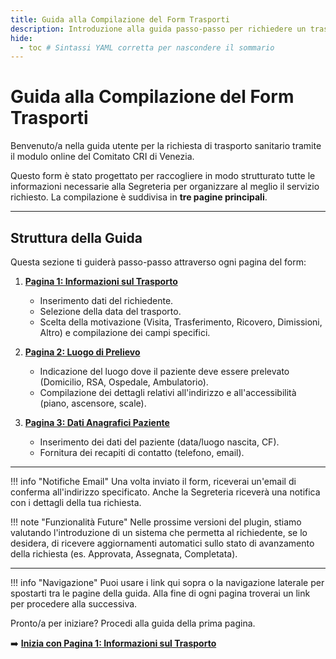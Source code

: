 ```yaml
---
title: Guida alla Compilazione del Form Trasporti
description: Introduzione alla guida passo-passo per richiedere un trasporto sanitario tramite il form online.
hide:
  - toc # Sintassi YAML corretta per nascondere il sommario
---
```


# Guida alla Compilazione del Form Trasporti

Benvenuto/a nella guida utente per la richiesta di trasporto sanitario tramite il modulo online del Comitato CRI di Venezia.

Questo form è stato progettato per raccogliere in modo strutturato tutte le informazioni necessarie alla Segreteria per organizzare al meglio il servizio richiesto. La compilazione è suddivisa in **tre pagine principali**.

---

## Struttura della Guida

Questa sezione ti guiderà passo-passo attraverso ogni pagina del form:

1.  **[Pagina 1: Informazioni sul Trasporto](1_info_trasporto.md)**
    * Inserimento dati del richiedente.
    * Selezione della data del trasporto.
    * Scelta della motivazione (Visita, Trasferimento, Ricovero, Dimissioni, Altro) e compilazione dei campi specifici.

2.  **[Pagina 2: Luogo di Prelievo](2_luogo_prelievo.md)**
    * Indicazione del luogo dove il paziente deve essere prelevato (Domicilio, RSA, Ospedale, Ambulatorio).
    * Compilazione dei dettagli relativi all'indirizzo e all'accessibilità (piano, ascensore, scale).

3.  **[Pagina 3: Dati Anagrafici Paziente](3_dati_paziente.md)**
    * Inserimento dei dati del paziente (data/luogo nascita, CF).
    * Fornitura dei recapiti di contatto (telefono, email).

---

!!! info "Notifiche Email"
    Una volta inviato il form, riceverai un'email di conferma all'indirizzo specificato. Anche la Segreteria riceverà una notifica con i dettagli della tua richiesta.

!!! note "Funzionalità Future"
    Nelle prossime versioni del plugin, stiamo valutando l'introduzione di un sistema che permetta al richiedente, se lo desidera, di ricevere aggiornamenti automatici sullo stato di avanzamento della richiesta (es. Approvata, Assegnata, Completata).

---

!!! info "Navigazione"
    Puoi usare i link qui sopra o la navigazione laterale per spostarti tra le pagine della guida. Alla fine di ogni pagina troverai un link per procedere alla successiva.

Pronto/a per iniziare? Procedi alla guida della prima pagina.

➡️ **[Inizia con Pagina 1: Informazioni sul Trasporto](pagina_1_info_trasporto.md)**
